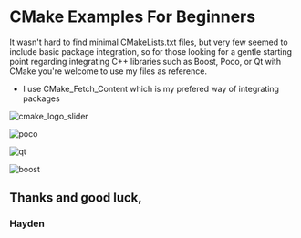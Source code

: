 # CMake Examples For Beginners  
It wasn't hard to find minimal CMakeLists.txt files, but very few seemed to include basic package integration, so for those looking for a gentle starting point regarding integrating C++ libraries such as Boost, Poco, or Qt with CMake you're welcome to use my files as reference. 

* I use CMake_Fetch_Content which is my prefered way of integrating packages 

![cmake_logo_slider](https://user-images.githubusercontent.com/109105989/224587836-2565407c-60db-4f9c-b5fb-950f25e47eac.png)

![poco](https://user-images.githubusercontent.com/109105989/224587850-0ca4ea19-d305-47cd-9858-3b28a1a69d2f.png)

![qt](https://user-images.githubusercontent.com/109105989/224587858-c119205c-8e84-4744-b4b8-f11270b85fae.jpeg)

![boost](https://user-images.githubusercontent.com/109105989/224587874-614a8df5-8275-4f5a-8489-04dc86f4aa04.png)

## Thanks and good luck, 

### **Hayden** 
